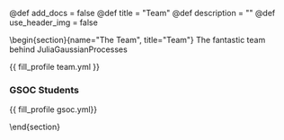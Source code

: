 @def add_docs = false
@def title = "Team"
@def description = ""
@def use_header_img = false

\begin{section}{name="The Team", title="Team"}
The fantastic team behind JuliaGaussianProcesses
  
{{ fill_profile team.yml }}

### GSOC Students

{{ fill_profile gsoc.yml}}

\end{section}

